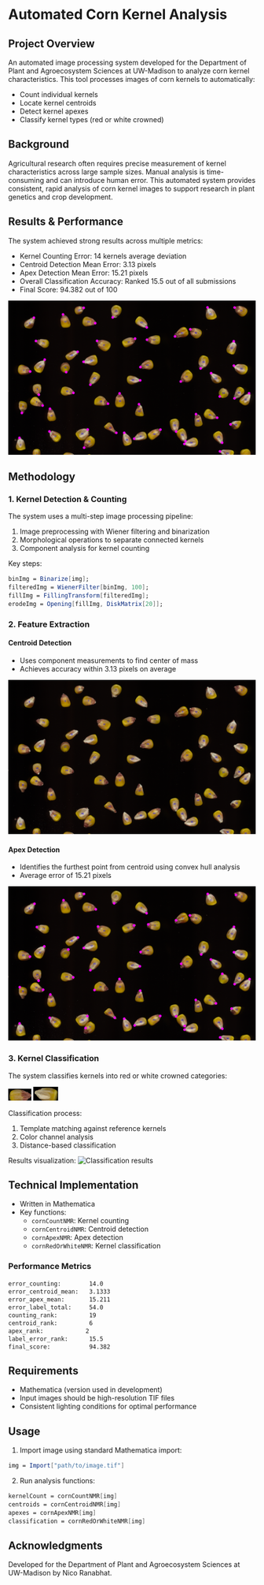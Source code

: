 # Automated Corn Kernel Analysis

## Project Overview
An automated image processing system developed for the Department of Plant and Agroecosystem Sciences at UW-Madison to analyze corn kernel characteristics. This tool processes images of corn kernels to automatically:
- Count individual kernels
- Locate kernel centroids
- Detect kernel apexes
- Classify kernel types (red or white crowned)

## Background
Agricultural research often requires precise measurement of kernel characteristics across large sample sizes. Manual analysis is time-consuming and can introduce human error. This automated system provides consistent, rapid analysis of corn kernel images to support research in plant genetics and crop development.

## Results & Performance
The system achieved strong results across multiple metrics:
- Kernel Counting Error: 14 kernels average deviation
- Centroid Detection Mean Error: 3.13 pixels
- Apex Detection Mean Error: 15.21 pixels
- Overall Classification Accuracy: Ranked 15.5 out of all submissions
- Final Score: 94.382 out of 100

![Example of centroid and apex detection](images/apex_centroid_position_example.png)

## Methodology

### 1. Kernel Detection & Counting
The system uses a multi-step image processing pipeline:
1. Image preprocessing with Wiener filtering and binarization
2. Morphological operations to separate connected kernels
3. Component analysis for kernel counting

Key steps:
```mathematica
binImg = Binarize[img];
filteredImg = WienerFilter[binImg, 100];
fillImg = FillingTransform[filteredImg];
erodeImg = Opening[fillImg, DiskMatrix[20]];
```

### 2. Feature Extraction
#### Centroid Detection
- Uses component measurements to find center of mass
- Achieves accuracy within 3.13 pixels on average

![Centroid detection visualization](images/nico_centroid_visualization.png)

#### Apex Detection
- Identifies the furthest point from centroid using convex hull analysis
- Average error of 15.21 pixels

![Apex detection results](images/nico_apex_visualization_method2.png)

### 3. Kernel Classification
The system classifies kernels into red or white crowned categories:

![Red kernel template](images/template_red.png)
![White kernel template](images/template_white.png)

Classification process:
1. Template matching against reference kernels
2. Color channel analysis
3. Distance-based classification

Results visualization:
![Classification results](images/red_white_sec_output.png)

## Technical Implementation
- Written in Mathematica
- Key functions:
  - `cornCountNMR`: Kernel counting
  - `cornCentroidNMR`: Centroid detection
  - `cornApexNMR`: Apex detection
  - `cornRedOrWhiteNMR`: Kernel classification

### Performance Metrics
```
error_counting:        14.0
error_centroid_mean:   3.1333
error_apex_mean:       15.211
error_label_total:     54.0
counting_rank:         19
centroid_rank:         6
apex_rank:            2
label_error_rank:      15.5
final_score:           94.382
```

## Requirements
- Mathematica (version used in development)
- Input images should be high-resolution TIF files
- Consistent lighting conditions for optimal performance

## Usage
1. Import image using standard Mathematica import:
```mathematica
img = Import["path/to/image.tif"]
```

2. Run analysis functions:
```mathematica
kernelCount = cornCountNMR[img]
centroids = cornCentroidNMR[img]
apexes = cornApexNMR[img]
classification = cornRedOrWhiteNMR[img]
```

## Acknowledgments
Developed for the Department of Plant and Agroecosystem Sciences at UW-Madison by Nico Ranabhat.
